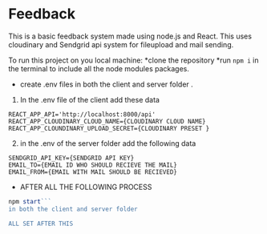 # Feedback

This is a basic feedback system made using node.js and React. This uses cloudinary and Sendgrid api system for fileupload and mail sending.

To run this project on you local machine:
*clone the repository
*run ```npm i``` in the terminal to include all the node modules packages.
* create .env files in both the client and server folder .
1. In the .env file of the client add these data
```
REACT_APP_API='http://localhost:8000/api'
REACT_APP_CLOUDINARY_CLOUD_NAME={CLOUDINARY CLOUD NAME}
REACT_APP_CLOUNDINARY_UPLOAD_SECRET={CLOUDINARY PRESET }
```
2. in the .env of the server folder add the following data
```
SENDGRID_API_KEY={SENDGRID API KEY}
EMAIL_TO={EMAIL ID WHO SHOULD RECIEVE THE MAIL}
EMAIL_FROM={EMAIL WITH MAIL SHOULD BE RECIEVED}
```
* AFTER ALL THE FOLLOWING PROCESS 
```javascript
npm start```
in both the client and server folder

ALL SET AFTER THIS

